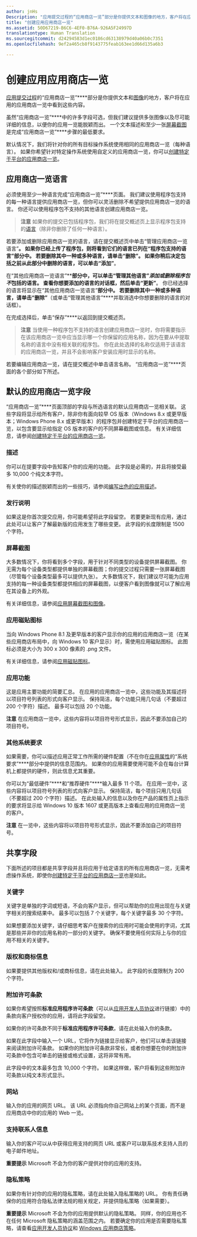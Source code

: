 ```yaml
---
author: jnHs
Description: "应用提交过程的“应用商店一览”部分是你提供文本和图像的地方，客户将在应用的应用商店一览中看到这些内容。"
title: "创建应用应用商店一览"
ms.assetid: 50D67219-B6C6-4EF0-B76A-926A5F24997D
translationtype: Human Translation
ms.sourcegitcommit: d24294583d1ec0186cd63138979d40a06b0c7351
ms.openlocfilehash: 9ef2a465cb8f9143775feab163ee1d66d135a6b3

---
```


# 创建应用应用商店一览


[应用提交过程](app-submissions.md)的“应用商店一览”****部分是你提供文本和[图像](app-screenshots-and-images.md)的地方，客户将在应用的应用商店一览中看到这些内容。

虽然“应用商店一览”****中的许多字段可选，但我们建议提供多张图像以及尽可能详细的信息，以便你的应用一览能脱颖而出。 一个文本描述和至少一张[屏幕截图](app-screenshots-and-images.md)是完成“应用商店一览”****步骤的最低要求。

默认情况下，我们将针对你的所有目标操作系统使用相同的应用商店一览（每种语言）。 如果你希望针对特定操作系统使用自定义的应用商店一览，你可以[创建特定于平台的应用商店一览](create-platform-specific-store-listings.md)。

## 应用商店一览语言

必须使用至少一种语言完成“应用商店一览”****页面。 我们建议使用程序包支持的每一种语言提供应用商店一览，但你可以灵活删除不希望提供应用商店一览的语言。 你还可以使用程序包不支持的其他语言创建应用商店一览。

> **注意** 如果你的提交已包括程序包，我们将在提交概述页上显示程序包支持的[语言](supported-languages.md)（除非你删除了任何一种语言）。

若要添加或删除应用商店一览的语言，请在提交概述页中单击“管理应用商店一览语言”****。 如果你已经上传了程序包，则将看到它们的语言已列在“程序包支持的语言”****部分中。 若要删除其中一种或多种语言，请单击“删除”****。 如果你稍后决定包括之前从此部分中删除的语言，可以单击“添加”****。

在“其他应用商店一览语言”****部分中，可以单击“管理其他语言”****添加或删除程序包*不*包括的语言。 查看你想要添加的语言的对话框，然后单击“更新”****。 你已经选择的语言将显示在“其他应用商店一览语言”****部分中。 若要删除其中一种或多种语言，请单击“删除”****（或单击“管理其他语言”****并取消选中你想要删除的语言的对话框）。

在完成选择后，单击“保存”****以返回到提交概述页。

> **注意** 当使用一种程序包不支持的语言创建应用商店一览时，你将需要指示在该应用商店一览中应当显示哪一个你保留的应用名称，因为在要从中提取名称的语言中没有相关联的程序包。 你在此处选择的名称仅适用于该语言的应用商店一览，并且不会影响客户安装应用时显示的名称。

若要编辑应用商店一览，请在提交概述中单击语言名称。 “应用商店一览”****页面的各个部分如下所述。

## 默认的应用商店一览字段

“应用商店一览”****页面顶部的字段与所选语言的默认应用商店一览相关联。 这些字段将显示给所有客户，除非你有面向较早 OS 版本（Windows 8.x 或更早版本；Windows Phone 8.x 或更早版本）的程序包并创建特定于平台的应用商店一览，以包含要显示给指定 OS 版本的客户的不同屏幕截图或信息。 有关详细信息，请参阅[创建特定于平台的应用商店一览](create-platform-specific-store-listings.md)。

### 描述

你可以在提要字段中告知客户你的应用的功能。 此字段是必需的，并且将接受最多 10,000 个纯文本字符。

有关使你的描述脱颖而出的一些技巧，请参阅[编写出色的应用描述](write-a-great-app-description.md)。

### 发行说明

如果这是你首次提交应用，你可能希望将此字段留空。 若要更新现有应用，通过此处可以让客户了解最新版的应用发生了哪些变更。 此字段的长度限制是 1500 个字符。

### 屏幕截图

大多数情况下，你将看到多个字段，用于针对不同类型的设备提供屏幕截图。 你无需为每个设备类型都提供单独的屏幕截图；你的提交过程只需要一张屏幕截图（尽管每个设备类型最多可以提供九张）。 大多数情况下，我们建议尽可能为应用支持的每一种设备类型都提供相应的屏幕截图，以便客户看到图像就可以了解应用在其设备上的外观。

有关详细信息，请参阅[应用屏幕截图和图像](app-screenshots-and-images.md)。

### 应用磁贴图标

当向 Windows Phone 8.1 及更早版本的客户显示你的应用的应用商店一览（在某些应用商店布局中，向 Windows 10 客户显示）时，需使用应用磁贴图标。 此图标必须是大小为 300 x 300 像素的 .png 文件。

有关详细信息，请参阅[应用磁贴图标](app-screenshots-and-images.md#app-tile-icon)。

### 应用功能

这是应用主要功能的简要汇总。 在应用的应用商店一览中，这些功能及其描述将以项目符号列表的形式向客户显示。 保持简洁，每个功能只用几句话（不要超过 200 个字符）描述。 最多可以包括 20 个功能。

**注意** 在应用商店一览中，这些内容将以项目符号形式显示，因此不要添加自己的项目符号。

### 其他系统要求

如果需要，你可以描述应用正常工作所需的硬件配置（不在你在[应用属性](enter-app-properties.md#system-requirements)的“系统要求”****部分中提供的信息范围内。 如果你的应用需要使用可能不会在每台计算机上都提供的硬件，则此信息尤其重要。

 你可以为“最低硬件”****和“推荐硬件”****输入最多 11 个项。  在应用一览中，这些内容将以项目符号列表的形式向客户显示。 保持简洁，每个项目只用几句话（不要超过 200 个字符）描述。 在此处输入的信息以及你在产品的属性页上指示的要求将显示给 Windows 10 版本 1607 或更高版本上查看应用的应用商店一览的客户。

**注意** 在一览中，这些内容将以项目符号形式显示，因此不要添加自己的项目符号。

## 共享字段

下面所述的项目都是共享字段并且将应用于给定语言的所有应用商店一览，无需考虑操作系统，即使你[创建特定于平台的应用商店一览](create-platform-specific-store-listings.md)也是如此。

### 关键字

关键字是单独的字词或短语，不会向客户显示，但可以帮助你的应用出现在与关键字相关的搜索结果中。 最多可以包括 7 个关键字，每个关键字最多 30 个字符。

如果想要添加关键字，请仔细思考客户在搜索你的应用时可能会使用的字词，尤其是那些并非你的应用名称的一部分的关键字。 确保不要使用任何实际上与你的应用不相关的关键字。

### 版权和商标信息

如果要提供其他版权和/或商标信息，请在此处输入。 此字段的长度限制为 200 个字符。

### 附加许可条款

如果你希望按照**标准应用程序许可条款**（可以从[应用开发人员协议](https://msdn.microsoft.com/library/windows/apps/hh694058)进行链接）中的条款向客户授权你的应用，请将此字段留空。

如果你的许可条款不同于**标准应用程序许可条款**，请在此处输入你的条款。

如果在此字段中输入一个 URL，它将作为链接显示给客户，他们可以单击该链接来阅读附加许可条款。 如果你的附加许可条款非常长，或者你想要在你的附加许可条款中包含可单击的链接或格式设置，这将非常有用。

此字段中的文本最多包含 10,000 个字符。 如果这样做，客户将看到这些附加许可条款以纯文本形式显示。

### 网站

输入你的应用的网页 URL。 该 URL 必须指向你自己网站上的某个页面，而不是应用商店中你的应用的 Web 一览。

### 支持联系人信息

输入你的客户可以从中获得应用支持的网页 URL 或客户可以联系技术支持人员的电子邮件地址。

**重要提示** Microsoft 不会为你的客户提供对你的应用的支持。

### 隐私策略

如果你有针对你的应用的隐私策略，请在此处输入隐私策略的 URL。 你有责任确保你的应用符合隐私法律法规的相关规定，并提供隐私策略（如果需要）。

**重要提示** Microsoft 不会为你的应用提供默认的隐私策略。 同样，你的应用也不在任何 Microsoft 隐私策略的涵盖范围之内。 若要确定你的应用是否需要隐私策略，请查看[应用开发人员协议](https://msdn.microsoft.com/library/windows/apps/hh694058)和 [Windows 应用商店策略](https://msdn.microsoft.com/library/windows/apps/dn764944.aspx#pol_10_5_1)。



<!--HONumber=Aug16_HO5-->


